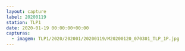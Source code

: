 ```yaml
---
layout: capture
label: 20200119
station: TLP1
date: 2020-01-19 00:00:00+00:00
capturas:
  - imagem: TLP1/2020/202001/20200119/M20200120_070301_TLP_1P.jpg
---
```

